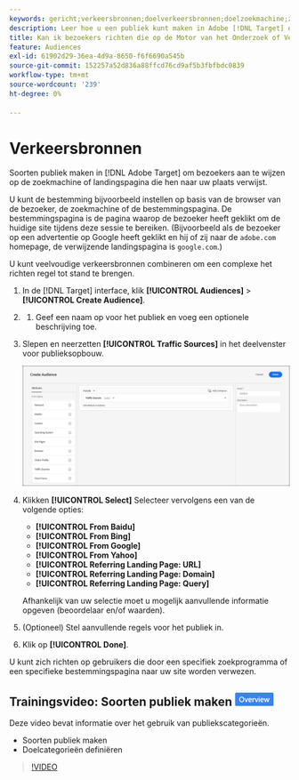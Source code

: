 ```yaml
---
keywords: gericht;verkeersbronnen;doelverkeersbronnen;doelzoekmachine;zoekengine;landingspagina;doellandingspagina;bestemmingspagina;doorvoerpagina
description: Leer hoe u een publiek kunt maken in Adobe [!DNL Target] om bezoekers aan te wijzen op de zoekmachine of landingspagina die hen naar uw plaats verwijst.
title: Kan ik bezoekers richten die op de Motor van het Onderzoek of Verwijzende Plaats worden gebaseerd?
feature: Audiences
exl-id: 61902d29-36ea-4d9a-8650-f6f6690a545b
source-git-commit: 152257a52d836a88ffcd76cd9af5b3fbfbdc0839
workflow-type: tm+mt
source-wordcount: '239'
ht-degree: 0%

---
```


# Verkeersbronnen

Soorten publiek maken in [!DNL Adobe Target] om bezoekers aan te wijzen op de zoekmachine of landingspagina die hen naar uw plaats verwijst.

U kunt de bestemming bijvoorbeeld instellen op basis van de browser van de bezoeker, de zoekmachine of de bestemmingspagina. De bestemmingspagina is de pagina waarop de bezoeker heeft geklikt om de huidige site tijdens deze sessie te bereiken. (Bijvoorbeeld als de bezoeker op een advertentie op Google heeft geklikt en hij of zij naar de `adobe.com` homepage, de verwijzende landingspagina is `google.com`.)

U kunt veelvoudige verkeersbronnen combineren om een complexe het richten regel tot stand te brengen.

1. In de [!DNL Target] interface, klik **[!UICONTROL Audiences]** > **[!UICONTROL Create Audience]**.
1. 
   1. Geef een naam op voor het publiek en voeg een optionele beschrijving toe.
1. Slepen en neerzetten **[!UICONTROL Traffic Sources]** in het deelvenster voor publieksopbouw.

   ![](assets/target_traffic_source.png)

1. Klikken **[!UICONTROL Select]** Selecteer vervolgens een van de volgende opties:

   * **[!UICONTROL From Baidu]**
   * **[!UICONTROL From Bing]**
   * **[!UICONTROL From Google]**
   * **[!UICONTROL From Yahoo]**
   * **[!UICONTROL Referring Landing Page: URL]**
   * **[!UICONTROL Referring Landing Page: Domain]**
   * **[!UICONTROL Referring Landing Page: Query]**

   Afhankelijk van uw selectie moet u mogelijk aanvullende informatie opgeven (beoordelaar en/of waarden).

1. (Optioneel) Stel aanvullende regels voor het publiek in.
1. Klik op **[!UICONTROL Done]**.

U kunt zich richten op gebruikers die door een specifiek zoekprogramma of een specifieke bestemmingspagina naar uw site worden verwezen.

## Trainingsvideo: Soorten publiek maken ![Overzicht badge](/help/main/assets/overview.png)

Deze video bevat informatie over het gebruik van publiekscategorieën.

* Soorten publiek maken
* Doelcategorieën definiëren

>[!VIDEO](https://video.tv.adobe.com/v/17392)
